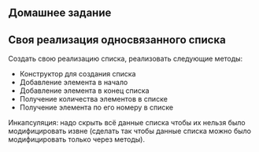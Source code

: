 Домашнее задание
----------------

Своя реализация односвязанного списка
-------------------------------------

Создать свою реализацию списка, реализовать следующие методы:
* Конструктор для создания списка
* Добавление элемента в начало
* Добавление элемента в конец списка
* Получение количества элементов в списке
* Получение элемента по его номеру в списке

Инкапсуляция: надо скрыть всё данные списка чтобы их нельзя было модифицировать извне
(сделать так чтобы данные списка можно было модифицировать только через методы).
